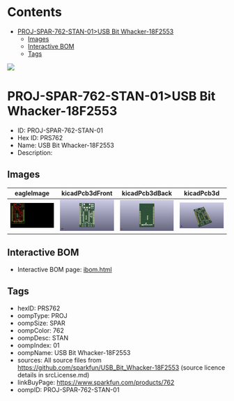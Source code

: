 



Contents
========

* [PROJ-SPAR-762-STAN-01>USB Bit Whacker-18F2553](#proj-spar-762-stan-01usb-bit-whacker-18f2553)
	* [Images](#images)
	* [Interactive BOM](#interactive-bom)
	* [Tags](#tags)
  
![][im]
# PROJ-SPAR-762-STAN-01>USB Bit Whacker-18F2553

- ID: PROJ-SPAR-762-STAN-01
- Hex ID: PRS762
- Name: USB Bit Whacker-18F2553
- Description: 

## Images
  
  

|eagleImage|kicadPcb3dFront|kicadPcb3dBack|kicadPcb3d|
| :---: | :---: | :---: | :---: |
|[![eagleImage](eagleImage_140.png)](eagleImage_.png)|[![kicadPcb3dFront](kicadPcb3dFront_140.png)](kicadPcb3dFront_.png)|[![kicadPcb3dBack](kicadPcb3dBack_140.png)](kicadPcb3dBack_.png)|[![kicadPcb3d](kicadPcb3d_140.png)](kicadPcb3d_.png)|

## Interactive BOM

- Interactive BOM page: [ibom.html](kicad/bom/ibom.html)

## Tags

- hexID: PRS762
- oompType: PROJ
- oompSize: SPAR
- oompColor: 762
- oompDesc: STAN
- oompIndex: 01
- oompName: USB Bit Whacker-18F2553
- sources: All source files from https://github.com/sparkfun/USB_Bit_Whacker-18F2553 (source licence details in srcLicense.md)
- linkBuyPage: https://www.sparkfun.com/products/762
- oompID: PROJ-SPAR-762-STAN-01



[im]: kicadPcb3d_450.png
